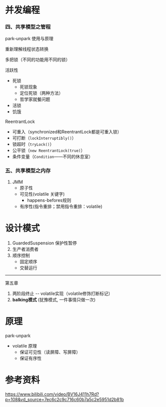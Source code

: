 # 并发编程
### 四、共享模型之管程

park-unpark 使用与原理

重新理解线程状态转换

多把锁（不同的功能用不同的锁）

活跃性
- 死锁
  - 死锁现象
  - 定位死锁（两种方法）
  - 哲学家就餐问题
- 活锁
- 饥饿

ReentrantLock
- 可重入（synchronized和ReentrantLock都是可重入锁）
- 可打断（`lockInterruptibly()`）
- 锁超时（`tryLock()`）
- 公平锁（`new ReentrantLock(true)`）
- 条件变量（`Condition`——不同的休息室）

### 五、共享模型之内存
1. JMM
   - 原子性
   - 可见性(volatile 关键字) 
     - happens-befores规则
   - 有序性(指令重排；禁用指令重排：volatile)


# 设计模式
1. GuardedSuspension 保护性暂停
2. 生产者消费者
3. 顺序控制
   - 固定顺序
   - 交替运行
---
第五章
1. 两阶段终止 -- volatile实现（volatile修饰打断标记）
2. **balking模式** (犹豫模式, 一件事情只做一次)

# 原理
park-unpark

- volatile 原理
  - 保证可见性（读屏障、写屏障）
  - 保证有序性 

# 参考资料
https://www.bilibili.com/video/BV16J411h7Rd?p=108&vd_source=7ec6c2c9c716c60b7a5c2e5951d2b81b
